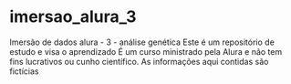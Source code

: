 # imersao_alura_3
Imersão de dados alura - 3 - análise genética
Este é um repositório de estudo e visa o aprendizado
É um curso ministrado pela Alura e não tem fins lucrativos ou cunho científico.
As informações aqui contidas são fictícias
